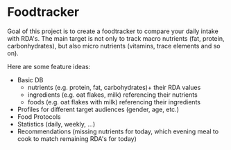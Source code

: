 # Foodtracker
Goal of this project is to create a foodtracker to compare your daily intake with RDA's.
The main target is not only to track macro nutrients (fat, protein, carbonhydrates), but also
micro nutrients (vitamins, trace elements and so on).

Here are some feature ideas:
- Basic DB
    - nutrients (e.g. protein, fat, carbohydrates)+ their RDA values
    - ingredients (e.g. oat flakes, milk) referencing their nutrients
    - foods (e.g. oat flakes with milk) referencing their ingredients
- Profiles for different target audiences (gender, age, etc.)
- Food Protocols
- Statistics (daily, weekly, ...)
- Recommendations (missing nutrients for today, which evening meal to cook to match remaining RDA's for today)
